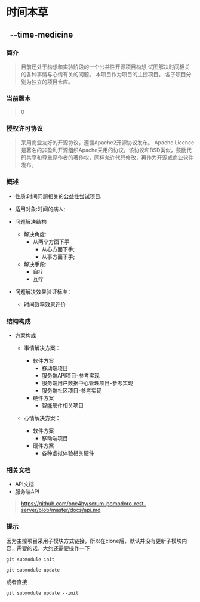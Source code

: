 时间本草
===
&nbsp;&nbsp;--time-medicine
---

### 简介

> 目前还处于构想和实验阶段的一个公益性开源项目构想,试图解决时间相关的各种事情与心情有关的问题。
> 本项目作为项目的主控项目。
> 各子项目分别为独立的项目仓库。

### 当前版本
> 0

### 授权许可协议
> 采用商业友好的开源协议，遵循Apache2开源协议发布。
> Apache Licence是著名的非盈利开源组织Apache采用的协议。该协议和BSD类似，鼓励代码共享和尊重原作者的著作权，同样允许代码修改，再作为开源或商业软件发布。

### 概述

* 性质:时间问题相关的公益性尝试项目.

* 适用对象:时间的病人;

* 问题解决结构
    * 解决角度:
        * 从两个方面下手
	        * 从心方面下手;
	        * 从事方面下手;
    * 解决手段:
        * 自疗
        * 互疗

* 问题解决效果验证标准：
    * 时间效率效果评价

### 结构构成
* 方案构成
    * 事情解决方案：
        * 软件方案
            * 移动端项目
            * 服务端API项目-参考实现
            * 服务端用户数据中心管理项目-参考实现
            * 服务端社区项目-参考实现
        * 硬件方案
            * 智能硬件相关项目

    * 心情解决方案：
        * 软件方案
            * 移动端项目
        * 硬件方案
            * 各种虚拟体验相关硬件
            
### 相关文档
 * API文档
  * 服务端API
   
  > <https://github.com/onc4hy/scrum-pomodoro-rest-server/blob/master/docs/api.md>
   
### 提示
  因为主控项目采用子模块方式链接，所以在clone后，默认并没有更新子模块内容，需要的话，大约还需要操作一下
  
  `git submodule init`
  
  `git submodule update`
  
  或者直接
  
  `git submodule update --init`
